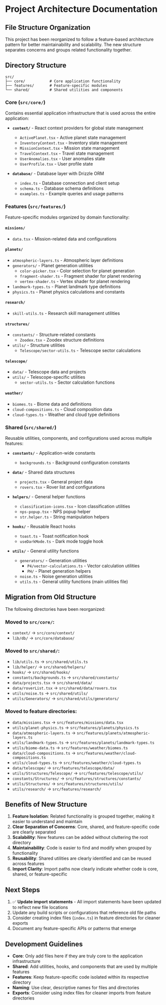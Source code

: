 # Project Architecture Documentation

## File Structure Organization

This project has been reorganized to follow a feature-based architecture pattern for better maintainability and scalability. The new structure separates concerns and groups related functionality together.

## Directory Structure

```
src/
├── core/           # Core application functionality
├── features/       # Feature-specific modules
└── shared/         # Shared utilities and components
```

### Core (`src/core/`)

Contains essential application infrastructure that is used across the entire application:

- **`context/`** - React context providers for global state management
  - `ActivePlanet.tsx` - Active planet state management
  - `InventoryContext.tsx` - Inventory state management
  - `MissionContext.tsx` - Mission state management
  - `TravelContext.tsx` - Travel state management
  - `UserAnomalies.tsx` - User anomalies state
  - `UserProfile.tsx` - User profile state

- **`database/`** - Database layer with Drizzle ORM
  - `index.ts` - Database connection and client setup
  - `schema.ts` - Database schema definitions
  - `examples.ts` - Example queries and usage patterns

### Features (`src/features/`)

Feature-specific modules organized by domain functionality:

#### **`missions/`**
- `data.tsx` - Mission-related data and configurations

#### **`planets/`**
- `atmospheric-layers.ts` - Atmospheric layer definitions
- `generators/` - Planet generation utilities
  - `color-picker.tsx` - Color selection for planet generation
  - `fragment-shader.ts` - Fragment shader for planet rendering
  - `vertex-shader.ts` - Vertex shader for planet rendering
- `landmark-types.ts` - Planet landmark type definitions
- `physics.ts` - Planet physics calculations and constants

#### **`research/`**
- `skill-utils.ts` - Research skill management utilities

#### **`structures/`**
- `constants/` - Structure-related constants
  - `Zoodex.tsx` - Zoodex structure definitions
- `utils/` - Structure utilities
  - `Telescope/sector-utils.ts` - Telescope sector calculations

#### **`telescope/`**
- `data/` - Telescope data and projects
- `utils/` - Telescope-specific utilities
  - `sector-utils.ts` - Sector calculation functions

#### **`weather/`**
- `biomes.ts` - Biome data and definitions
- `cloud-compositions.ts` - Cloud composition data
- `cloud-types.ts` - Weather and cloud type definitions

### Shared (`src/shared/`)

Reusable utilities, components, and configurations used across multiple features:

- **`constants/`** - Application-wide constants
  - `backgrounds.ts` - Background configuration constants

- **`data/`** - Shared data structures
  - `projects.tsx` - General project data
  - `rovers.tsx` - Rover list and configurations

- **`helpers/`** - General helper functions
  - `classification-icons.tsx` - Icon classification utilities
  - `nps-popup.tsx` - NPS popup helper
  - `str.helper.ts` - String manipulation helpers

- **`hooks/`** - Reusable React hooks
  - `toast.ts` - Toast notification hook
  - `useDarkMode.ts` - Dark mode toggle hook

- **`utils/`** - General utility functions
  - `generators/` - Generation utilities
    - `P4/vector-calculations.ts` - Vector calculation utilities
    - `PH/` - Planet generation helpers
  - `noise.ts` - Noise generation utilities
  - `utils.ts` - General utility functions (main utilities file)

## Migration from Old Structure

The following directories have been reorganized:

### Moved to `src/core/`:
- `context/` → `src/core/context/`
- `lib/db/` → `src/core/database/`

### Moved to `src/shared/`:
- `lib/utils.ts` → `src/shared/utils.ts`
- `lib/helper/` → `src/shared/helpers/`
- `hooks/` → `src/shared/hooks/`
- `constants/backgrounds.ts` → `src/shared/constants/`
- `data/projects.tsx` → `src/shared/data/`
- `data/roverList.tsx` → `src/shared/data/rovers.tsx`
- `utils/noise.ts` → `src/shared/utils/`
- `utils/Generators/` → `src/shared/utils/generators/`

### Moved to feature directories:
- `data/missions.tsx` → `src/features/missions/data.tsx`
- `utils/planet-physics.ts` → `src/features/planets/physics.ts`
- `data/atmospheric-layers.ts` → `src/features/planets/atmospheric-layers.ts`
- `utils/landmark-types.ts` → `src/features/planets/landmark-types.ts`
- `utils/biome-data.ts` → `src/features/weather/biomes.ts`
- `data/cloud-compositions.ts` → `src/features/weather/cloud-compositions.ts`
- `utils/cloud-types.ts` → `src/features/weather/cloud-types.ts`
- `data/telescope/` → `src/features/telescope/data/`
- `utils/Structures/Telescope/` → `src/features/telescope/utils/`
- `constants/Structures/` → `src/features/structures/constants/`
- `utils/Structures/` → `src/features/structures/utils/`
- `utils/research/` → `src/features/research/`

## Benefits of New Structure

1. **Feature Isolation**: Related functionality is grouped together, making it easier to understand and maintain
2. **Clear Separation of Concerns**: Core, shared, and feature-specific code are clearly separated
3. **Scalability**: New features can be added without cluttering the root directory
4. **Maintainability**: Code is easier to find and modify when grouped by functionality
5. **Reusability**: Shared utilities are clearly identified and can be reused across features
6. **Import Clarity**: Import paths now clearly indicate whether code is core, shared, or feature-specific

## Next Steps

1. ✅ **Update import statements** - All import statements have been updated to reflect new file locations
2. Update any build scripts or configurations that reference old file paths
3. Consider creating index files (`index.ts`) in feature directories for cleaner exports
4. Document any feature-specific APIs or patterns that emerge

## Development Guidelines

- **Core**: Only add files here if they are truly core to the application infrastructure
- **Shared**: Add utilities, hooks, and components that are used by multiple features
- **Features**: Keep feature-specific code isolated within its respective directory
- **Naming**: Use clear, descriptive names for files and directories
- **Exports**: Consider using index files for cleaner imports from feature directories
